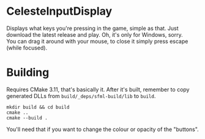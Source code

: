 # CelesteInputDisplay

Displays what keys you're pressing in the game, simple as that. Just download the latest release and play. Oh, it's only for Windows, sorry.  
You can drag it around with your mouse, to close it simply press escape (while focused).

# Building

Requires CMake 3.11, that's basically it. After it's built, remember to copy generated DLLs from `build/_deps/sfml-build/lib` to `build`.
```shell
mkdir build && cd build
cmake ..
cmake --build .
```
You'll need that if you want to change the colour or opacity of the "buttons".
